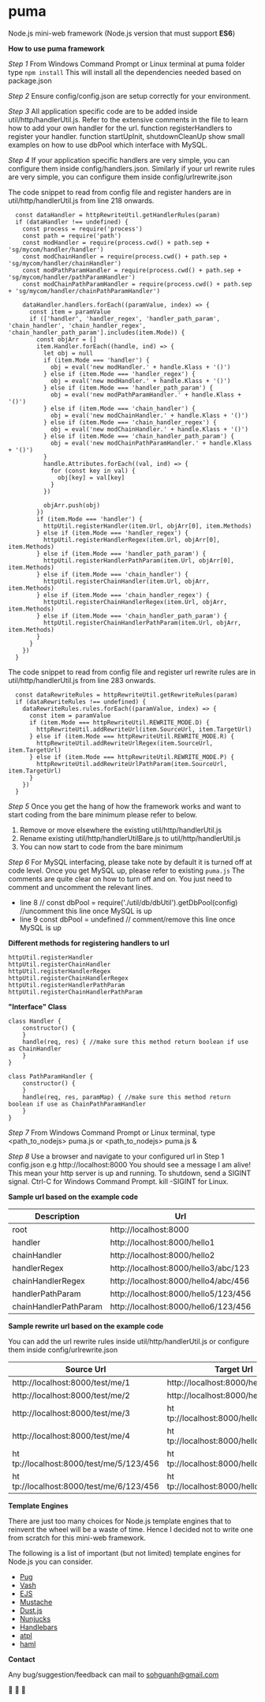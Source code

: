 # puma
Node.js mini-web framework (Node.js version that must support **ES6**)

**How to use puma framework**

*Step 1*
From Windows Command Prompt or Linux terminal at puma folder type ```npm install```
This will install all the dependencies needed based on package.json

*Step 2*
Ensure config/config.json are setup correctly for your environment.

*Step 3*
All application specific code are to be added inside util/http/handlerUtil.js. Refer to the extensive comments in the file to learn how to add your own handler for the url. function registerHandlers to register your handler. function startUpInit, shutdownCleanUp show small examples on how to use dbPool which interface with MySQL.

*Step 4*
If your application specific handlers are very simple, you can configure them inside config/handlers.json. Similarly if your url rewrite rules are very simple, you can configure them inside config/urlrewrite.json

The code snippet to read from config file and register handers are in util/http/handlerUtil.js from line 218 onwards.
```
  const dataHandler = httpRewriteUtil.getHandlerRules(param)
  if (dataHandler !== undefined) {
    const process = require('process')
    const path = require('path')
    const modHandler = require(process.cwd() + path.sep + 'sg/mycom/handler/handler')
    const modChainHandler = require(process.cwd() + path.sep + 'sg/mycom/handler/chainHandler')
    const modPathParamHandler = require(process.cwd() + path.sep + 'sg/mycom/handler/pathParamHandler')
    const modChainPathParamHandler = require(process.cwd() + path.sep + 'sg/mycom/handler/chainPathParamHandler')

    dataHandler.handlers.forEach((paramValue, index) => {
      const item = paramValue
      if (['handler', 'handler_regex', 'handler_path_param', 'chain_handler', 'chain_handler_regex', 'chain_handler_path_param'].includes(item.Mode)) {
        const objArr = []
        item.Handler.forEach((handle, ind) => {
          let obj = null
          if (item.Mode === 'handler') {
            obj = eval('new modHandler.' + handle.Klass + '()')
          } else if (item.Mode === 'handler_regex') {
            obj = eval('new modHandler.' + handle.Klass + '()')
          } else if (item.Mode === 'handler_path_param') {
            obj = eval('new modPathParamHandler.' + handle.Klass + '()')
          } else if (item.Mode === 'chain_handler') {
            obj = eval('new modChainHandler.' + handle.Klass + '()')
          } else if (item.Mode === 'chain_handler_regex') {
            obj = eval('new modChainHandler.' + handle.Klass + '()')
          } else if (item.Mode === 'chain_handler_path_param') {
            obj = eval('new modChainPathParamHandler.' + handle.Klass + '()')
          }
          handle.Attributes.forEach((val, ind) => {
            for (const key in val) {
              obj[key] = val[key]
            }
          })

          objArr.push(obj)
        })
        if (item.Mode === 'handler') {
          httpUtil.registerHandler(item.Url, objArr[0], item.Methods)
        } else if (item.Mode === 'handler_regex') {
          httpUtil.registerHandlerRegex(item.Url, objArr[0], item.Methods)
        } else if (item.Mode === 'handler_path_param') {
          httpUtil.registerHandlerPathParam(item.Url, objArr[0], item.Methods)
        } else if (item.Mode === 'chain_handler') {
          httpUtil.registerChainHandler(item.Url, objArr, item.Methods)
        } else if (item.Mode === 'chain_handler_regex') {
          httpUtil.registerChainHandlerRegex(item.Url, objArr, item.Methods)
        } else if (item.Mode === 'chain_handler_path_param') {
          httpUtil.registerChainHandlerPathParam(item.Url, objArr, item.Methods)
        }
      }
    })
  }
```

The code snippet to read from config file and register url rewrite rules are in util/http/handlerUtil.js from line 283 onwards.
```
  const dataRewriteRules = httpRewriteUtil.getRewriteRules(param)
  if (dataRewriteRules !== undefined) {
    dataRewriteRules.rules.forEach((paramValue, index) => {
      const item = paramValue
      if (item.Mode === httpRewriteUtil.REWRITE_MODE.D) {
        httpRewriteUtil.addRewriteUrl(item.SourceUrl, item.TargetUrl)
      } else if (item.Mode === httpRewriteUtil.REWRITE_MODE.R) {
        httpRewriteUtil.addRewriteUrlRegex(item.SourceUrl, item.TargetUrl)
      } else if (item.Mode === httpRewriteUtil.REWRITE_MODE.P) {
        httpRewriteUtil.addRewriteUrlPathParam(item.SourceUrl, item.TargetUrl)
      }
    })
  }
```

*Step 5*
Once you get the hang of how the framework works and want to start coding from the bare minimum please refer to below.
1. Remove or move elsewhere the existing util/http/handlerUtil.js
2. Rename existing util/http/handlerUtilBare.js to util/http/handlerUtil.js
3. You can now start to code from the bare minimum

*Step 6*
For MySQL interfacing, please take note by default it is turned off at code level. Once you get MySQL up, please refer to existing ```puma.js``` The comments are quite clear on how to turn off and on. You just need to comment and uncomment the relevant lines.
- line 8        // const dbPool = require('./util/db/dbUtil').getDbPool(config) //uncomment this line once MySQL is up
- line 9        const dbPool = undefined // comment/remove this line once MySQL is up


**Different methods for registering handlers to url**
```
httpUtil.registerHandler
httpUtil.registerChainHandler
httpUtil.registerHandlerRegex
httpUtil.registerChainHandlerRegex
httpUtil.registerHandlerPathParam
httpUtil.registerChainHandlerPathParam
```

**"Interface" Class**
```
class Handler {
    constructor() {
    }    
    handle(req, res) { //make sure this method return boolean if use as ChainHandler
    }
}

class PathParamHandler {
    constructor() {
    }    
    handle(req, res, paramMap) { //make sure this method return boolean if use as ChainPathParamHandler
    }
}
```

*Step 7*
From Windows Command Prompt or Linux terminal, type <path_to_nodejs> puma.js or <path_to_nodejs> puma.js &

*Step 8*
Use a browser and navigate to your configured url in Step 1 config.json e.g ht&#8203;tp://localhost:8000
You should see a message I am alive! This mean your http server is up and running.
To shutdown, send a SIGINT signal. Ctrl-C for Windows Command Prompt. kill -SIGINT <pid> for Linux.
  
**Sample url based on the example code**

| Description | Url |
| --- | --- |
| root | ht&#8203;tp://localhost:8000 |
| handler | ht&#8203;tp://localhost:8000/hello1 |
| chainHandler | ht&#8203;tp://localhost:8000/hello2 |
| handlerRegex | ht&#8203;tp://localhost:8000/hello3/abc/123 |
| chainHandlerRegex | ht&#8203;tp://localhost:8000/hello4/abc/456  |
| handlerPathParam | ht&#8203;tp://localhost:8000/hello5/123/456 | 
| chainHandlerPathParam | ht&#8203;tp://localhost:8000/hello6/123/456 | 

**Sample rewrite url based on the example code**

You can add the url rewrite rules inside util/http/handlerUtil.js or configure them inside config/urlrewrite.json

| Source Url | Target Url |
| --- | --- |
| ht&#8203;tp://localhost:8000/test/me/1 | ht&#8203;tp://localhost:8000/hello1 |
| ht&#8203;tp://localhost:8000/test/me/2 | ht&#8203;tp://localhost:8000/hello2 |
| ht&#8203;tp://localhost:8000/test/me/3 | ht&#8203;tp://localhost:8000/hello3/abc/123 |
| ht&#8203;tp://localhost:8000/test/me/4 | ht&#8203;tp://localhost:8000/hello4/abc/456  |
| ht&#8203;tp://localhost:8000/test/me/5/123/456 | ht&#8203;tp://localhost:8000/hello5/123/456 | 
| ht&#8203;tp://localhost:8000/test/me/6/123/456 | ht&#8203;tp://localhost:8000/hello6/123/456 |

**Template Engines**

There are just too many choices for Node.js template engines that to reinvent the wheel will be a waste of time. Hence I decided not to write one from scratch for this mini-web framework.

The following is a list of important (but not limited) template engines for Node.js you can consider.

- [Pug](https://github.com/pugjs/pug)
- [Vash](https://github.com/kirbysayshi/vash)  
- [EJS](https://github.com/tj/ejs)
- [Mustache](https://github.com/janl/mustache.js)
- [Dust.js](https://github.com/linkedin/dustjs)
- [Nunjucks](https://github.com/mozilla/nunjucks)
- [Handlebars](https://github.com/wycats/handlebars.js)
- [atpl](https://github.com/soywiz/atpl.js)
- [haml](https://github.com/tj/haml.js)

**Contact**

Any bug/suggestion/feedback can mail to sohguanh@gmail.com

:leopard: :leopard: :leopard:
